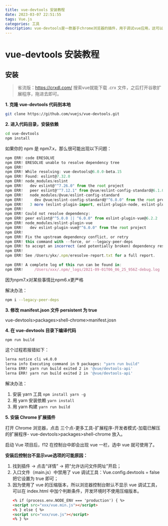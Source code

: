 ```yaml
---
title: vue-devtools 安装教程
date: 2023-03-07 22:51:55
tags: Vue.js
categories: 工具
description: vue-devtools是一款基于chrome浏览器的插件，用于调试vue应用，这可以极大地提高我们的调试效率。
---
```


# vue-devtools 安装教程

## 安装

> 省流版：https://crxdl.com/ 搜索vue就能下载 .crx 文件，之后打开谷歌扩展程序，拖进去即可。

**1. 克隆 vue-devtools 代码到本地**

```sh
git clone https://github.com/vuejs/vue-devtools.git
```

**2. 进入代码目录，安装依赖**

```sh
cd vue-devtools
npm install
```

如果你的 npm 是 npm7.x，那么很可能出现以下问题：

```js
npm ERR! code ERESOLVE
npm ERR! ERESOLVE unable to resolve dependency tree
npm ERR! 
npm ERR! While resolving: vue-devtools@6.0.0-beta.15
npm ERR! Found: eslint@7.32.0
npm ERR! node_modules/eslint
npm ERR!   dev eslint@"^7.26.0" from the root project
npm ERR!   peer eslint@"^7.12.1" from @vue/eslint-config-standard@6.1.0
npm ERR!   node_modules/@vue/eslint-config-standard
npm ERR!     dev @vue/eslint-config-standard@"^6.0.0" from the root project
npm ERR!   3 more (eslint-plugin-import, eslint-plugin-node, eslint-plugin-promise)
npm ERR! 
npm ERR! Could not resolve dependency:
npm ERR! peer eslint@"^5.0.0 || ^6.0.0" from eslint-plugin-vue@6.2.2
npm ERR! node_modules/eslint-plugin-vue
npm ERR!   dev eslint-plugin-vue@"^6.0.0" from the root project
npm ERR! 
npm ERR! Fix the upstream dependency conflict, or retry
npm ERR! this command with --force, or --legacy-peer-deps
npm ERR! to accept an incorrect (and potentially broken) dependency resolution.
npm ERR! 
npm ERR! See /Users/ykx/.npm/eresolve-report.txt for a full report.
 
npm ERR! A complete log of this run can be found in:
npm ERR!     /Users/xxx/.npm/_logs/2021-09-01T06_06_25_956Z-debug.log
```

因为npm7.x对某些事情比npm6.x更严格

解决办法：

```sh
npm i --legacy-peer-deps
```

**3. 修改 manifest.json 文件 persistent 为 true**

vue-devtools>packages>shell-chrome>manifest.josn

**4. 在 vue-devtools 目录下编译代码**

```sh
npm run build
```

这个过程若报错如下：

```sh
lerna notice cli v4.0.0
lerna info Executing command in 9 packages: "yarn run build"
lerna ERR! yarn run build exited 2 in '@vue/devtools-api'
lerna ERR! yarn run build exited 2 in '@vue/devtools-api'
```

解决办法：

1. 安装 yarn 工具 `npm install yarn -g`
2. 用 yarn 安装依赖 `yarn install`
3. 用 yarn 构建 `yarn run build`

**5. 安装 Chrome 扩展插件**

打开 Chrome 浏览器，点击 三个点-更多工具-扩展程序-开发者模式-加载已解压的扩展程序- vue-devtools>packages>shell-chrome 放入。

启动 Vue 项目后，f12 在控制台中即会出现 vue 一栏，选中 vue 就可使用了。


 **安装后控制台不显示vue选项的可能原因：** 

1. 找到插件 -> 点击“详情” -> 把“允许访问文件网址”开启；
2. 入口文件（main.js）中禁用了 vue 调试工具：Vue.config.devtools = false 把它设置为 true 即可；
3. 因为使用了 vue 的压缩版本，所以浏览器控制台默认不显示 vue 调试工具，可以在 index.html 中加个判断条件，开发环境时不使用压缩版本。
    ```html
    <% if (process.env.NODE_ENV === 'production') { %>
    <script src="xxx/vue.min.js"></script>
    <% } else { %>
    <script src="xxx/vue.js"></script>
    <% } %>
    ```
